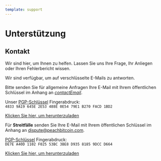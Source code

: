 ```yaml
---
template: support
---
```


<!--[intro]-->

# Unterstützung

<!--[contact]-->

## Kontakt

Wir sind hier, um Ihnen zu helfen. Lassen Sie uns Ihre Frage, Ihr Anliegen oder Ihren Fehlerbericht wissen.

Wir sind verfügbar, um auf verschlüsselte E-Mails zu antworten.

Bitte senden Sie für allgemeine Anfragen Ihre E-Mail mit Ihrem öffentlichen Schlüssel im Anhang an [$contactEmail$](mailto:$contactEmail$).

Unser [PGP-Schlüssel](https://keys.openpgp.org/search?q=48339A19645E2E53488E0E5479E1B270FACD1BD2) Fingerabdruck:<br>
`4833 9A19 645E 2E53 488E 0E54 79E1 B270 FACD 1BD2`

[Klicken Sie hier, um herunterzuladen](https://keys.openpgp.org/vks/v1/by-fingerprint/48339A19645E2E53488E0E5479E1B270FACD1BD2)

Für **Streitfälle** senden Sie Ihre E-Mail mit Ihrem öffentlichen Schlüssel im Anhang an [dispute@peachbitcoin.com](mailto:dispute@peachbitcoin.com).

[PGP-Schlüssel](https://keys.openpgp.org/search?q=DE7EA40D1102F02553BC3BE8D93581859DCCD664) Fingerabdruck:<br>
`DE7E A40D 1102 F025 53BC 3BE8 D935 8185 9DCC D664`

[Klicken Sie hier, um herunterzuladen](https://keys.openpgp.org/vks/v1/by-fingerprint/DE7EA40D1102F02553BC3BE8D93581859DCCD664)
